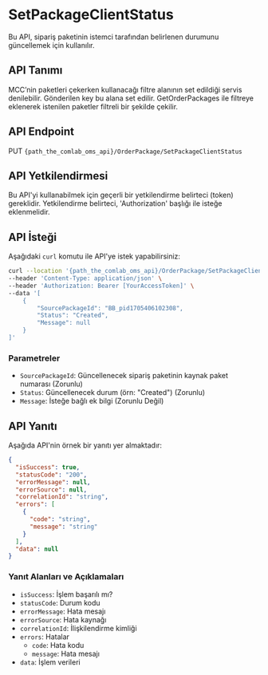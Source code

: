 # SetPackageClientStatus

Bu API, sipariş paketinin istemci tarafından belirlenen durumunu güncellemek için kullanılır.

## API Tanımı

MCC’nin paketleri çekerken kullanacağı filtre alanının set edildiği servis denilebilir. Gönderilen key bu alana set edilir. GetOrderPackages ile filtreye eklenerek istenilen paketler filtreli bir şekilde çekilir.

## API Endpoint

PUT `{path_the_comlab_oms_api}/OrderPackage/SetPackageClientStatus`

## API Yetkilendirmesi

Bu API'yi kullanabilmek için geçerli bir yetkilendirme belirteci (token) gereklidir. Yetkilendirme belirteci, 'Authorization' başlığı ile isteğe eklenmelidir.

## API İsteği

Aşağıdaki `curl` komutu ile API'ye istek yapabilirsiniz:

```bash
curl --location '{path_the_comlab_oms_api}/OrderPackage/SetPackageClientStatus' \
--header 'Content-Type: application/json' \
--header 'Authorization: Bearer [YourAccessToken]' \
--data '[
    {
        "SourcePackageId": "BB_pid1705406102308",
        "Status": "Created",
        "Message": null
    }
]'
```

### Parametreler

- `SourcePackageId`: Güncellenecek sipariş paketinin kaynak paket numarası (Zorunlu)
- `Status`: Güncellenecek durum (örn: "Created") (Zorunlu)
- `Message`: İsteğe bağlı ek bilgi (Zorunlu Değil)

## API Yanıtı

Aşağıda API'nin örnek bir yanıtı yer almaktadır:

```json
{
  "isSuccess": true,
  "statusCode": "200",
  "errorMessage": null,
  "errorSource": null,
  "correlationId": "string",
  "errors": [
    {
      "code": "string",
      "message": "string"
    }
  ],
  "data": null
}
```

### Yanıt Alanları ve Açıklamaları

- `isSuccess`: İşlem başarılı mı?
- `statusCode`: Durum kodu
- `errorMessage`: Hata mesajı
- `errorSource`: Hata kaynağı
- `correlationId`: İlişkilendirme kimliği
- `errors`: Hatalar
  - `code`: Hata kodu
  - `message`: Hata mesajı
- `data`: İşlem verileri
